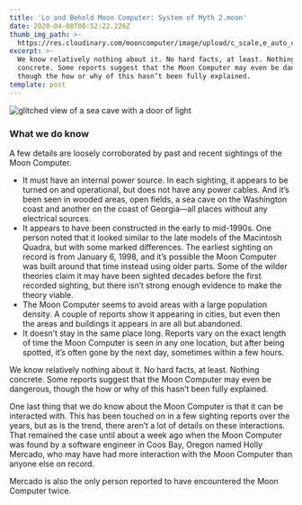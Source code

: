 ```yaml
---
title: 'Lo and Behold Moon Computer: System of Myth 2.moon'
date: 2020-04-08T00:52:22.226Z
thumb_img_path: >-
  https://res.cloudinary.com/mooncomputer/image/upload/c_scale,e_auto_color,h_300,q_auto:best/v1586307185/Moon%20Computer%20Blog/RTF/Lo%20and%20Behold%20Moon%20Computer:%20System%20of%20Myth/myth-of-moon-computer-2--joshua-sortino-xZqr8WtYEJ0-unsplash--glitched-2.jpg
excerpt: >-
  We know relatively nothing about it. No hard facts, at least. Nothing
  concrete. Some reports suggest that the Moon Computer may even be dangerous,
  though the how or why of this hasn’t been fully explained.
template: post
---
```

![glitched view of a sea cave with a door of light](https://res.cloudinary.com/mooncomputer/image/upload/c_scale,e_auto_color,h_800,q_auto:best/v1586307185/Moon%20Computer%20Blog/RTF/Lo%20and%20Behold%20Moon%20Computer:%20System%20of%20Myth/myth-of-moon-computer-2--joshua-sortino-xZqr8WtYEJ0-unsplash--glitched-2.jpg "Lo and Behold Moon Computer: System of Myth 2")

### What we do know 

A few details are loosely corroborated by past and recent sightings of the Moon Computer.

* It must have an internal power source. In each sighting, it appears to be turned on and operational, but does not have any power cables. And it’s been seen in wooded areas, open fields, a sea cave on the Washington coast and another on the coast of Georgia—all places without any electrical sources. 
* It appears to have been constructed in the early to mid-1990s. One person noted that it looked similar to the late models of the Macintosh Quadra, but with some marked differences. The earliest sighting on record is from January 6, 1998, and it’s possible the Moon Computer was built around that time instead using older parts. Some of the wilder theories claim it may have been sighted decades before the first recorded sighting, but there isn’t strong enough evidence to make the theory viable.
* The Moon Computer seems to avoid areas with a large population density. A couple of reports show it appearing in cities, but even then the areas and buildings it appears in are all but abandoned.
* It doesn’t stay in the same place long. Reports vary on the exact length of time the Moon Computer is seen in any one location, but after being spotted, it’s often gone by the next day, sometimes within a few hours.

We know relatively nothing about it. No hard facts, at least. Nothing concrete. Some reports suggest that the Moon Computer may even be dangerous, though the how or why of this hasn’t been fully explained. 

One last thing that we do know about the Moon Computer is that it can be interacted with. This has been touched on in a few sighting reports over the years, but as is the trend, there aren’t a lot of details on these interactions. That remained the case until about a week ago when the Moon Computer was found by a software engineer in Coos Bay, Oregon named Holly Mercado, who may have had more interaction with the Moon Computer than anyone else on record. 

Mercado is also the only person reported to have encountered the Moon Computer twice.